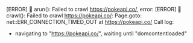 [ERROR] 🚫 arun(): Failed to crawl https://pokeapi.co/, error: [ERROR] 🚫 crawl(): Failed to crawl https://pokeapi.co/: Page.goto: net::ERR_CONNECTION_TIMED_OUT at https://pokeapi.co/
Call log:
  - navigating to "https://pokeapi.co/", waiting until "domcontentloaded"
